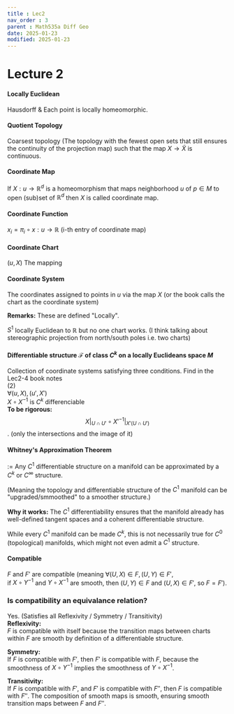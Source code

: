 ```yaml
---
title : Lec2
nav_order : 3
parent : Math535a Diff Geo
date: 2025-01-23
modified: 2025-01-23
---
```

# Lecture 2 
#### Locally Euclidean
Hausdorff & Each point is locally homeomorphic.  

#### Quotient Topology
Coarsest topology (The topology with the fewest open sets that still ensures the continuity of the projection map) such that the map $X \to \tilde{X}$ is continuous.  

#### Coordinate Map 
If $X: u \to \mathbb{R}^d$ is a homeomorphism that maps neighborhood $u$ of $p \in M$ to open (sub)set of $\mathbb{R}^d$ then $X$ is called coordinate map.  

#### Coordinate Function
$x_i = \pi_i \circ x : u \to \mathbb{R}$  (i-th entry of coordinate map)

#### Coordinate Chart 
$(u,X)$ The mapping 

#### Coordinate System
The coordinates assigned to points in $u$ via the map $X$ (or the book calls the chart as the coordinate system)

**Remarks:** These are defined "Locally".  

$S^1$ locally Euclidean to $\mathbb{R}$ but no one chart works.
(I think talking about stereographic projection from north/south poles i.e. two charts) 

#### Differentiable structure $\mathcal{F}$ of class $C^k$ on a locally Euclideans space $M$  
Collection of coordinate systems satisfying three conditions.
Find in the Lec2-4 book notes  
(2)  
$\forall (u,X), (u',X')$  
$X \circ X^{-1}$ is $C^k$ differenciable  
**To be rigorous:** $$X \big|_{U \cap U'} \circ X'^{-1} \big|_{X'(U \cap U')}$$. (only the intersections and the image of it)  

#### Whitney's Approximation Theorem  
:= Any $C^1$ differentiable structure on a manifold can be approximated by a $C^k$ or $C^{\infty}$ structure.  

(Meaning the topology and differentiable structure of the $C^1$ manifold can be "upgraded/smmoothed" to a smoother structure.)

**Why it works:** 
The $C^1$ differentiability ensures that the manifold already has well-defined tangent spaces and a coherent differentiable structure.

While every $C^1$ manifold can be made $C^k$, this is not necessarily true for $C^0$ (topological) manifolds, which might not even admit a $C^1$ structure.

#### Compatible
$F$ and $F'$ are compatible (meaning $\forall (U, X) \in F, (U, Y) \in F'$,  
if $X \circ Y^{-1}$ and $Y \circ X^{-1}$ are smooth, then $(U, Y) \in F$ and $(U, X) \in F'$, so $F = F'$). 

### Is compatibility an equivalance relation?  
Yes. (Satisfies all Reflexivity / Symmetry / Transitivity)  
**Reflexivity:**  
$F$ is compatible with itself because the transition maps between charts within $F$ are smooth by definition of a differentiable structure.

**Symmetry:**  
If $F$ is compatible with $F'$, then $F'$ is compatible with $F$, because the smoothness of $X \circ Y^{-1}$ implies the smoothness of $Y \circ X^{-1}$.

**Transitivity:**  
If $F$ is compatible with $F'$, and $F'$ is compatible with $F''$, then $F$ is compatible with $F''$. The composition of smooth maps is smooth, ensuring smooth transition maps between $F$ and $F''$.

